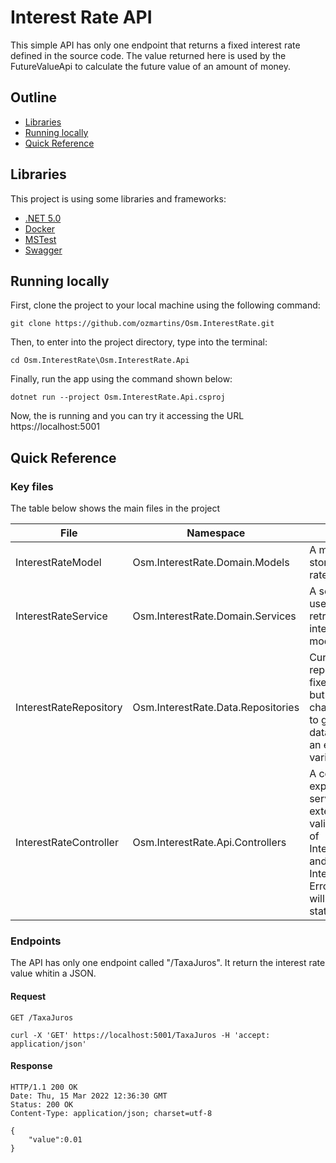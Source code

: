 # Interest Rate API

This simple API has only one endpoint that returns a fixed interest rate defined in the source code. The value returned here is used by the FutureValueApi to calculate the future value of an amount of money.

## Outline

 - [Libraries](#libraries)
 - [Running locally](#running-locally)
 - [Quick Reference](#quick-reference)

## Libraries

This project is using some libraries and frameworks:

 - [.NET 5.0](https://dotnet.microsoft.com/en-us/download/dotnet/5.0)
 - [Docker](https://docs.docker.com/)
 - [MSTest](https://docs.microsoft.com/en-us/dotnet/api/microsoft.visualstudio.testtools.unittesting?view=visualstudiosdk-2022)
 - [Swagger](https://swagger.io/)

## Running locally

First, clone the project to your local machine using the following command:

```
git clone https://github.com/ozmartins/Osm.InterestRate.git
```

Then, to enter into the project directory, type into the terminal:

```
cd Osm.InterestRate\Osm.InterestRate.Api
```
Finally, run the app using the command shown below:

```
dotnet run --project Osm.InterestRate.Api.csproj
```

Now, the is running and you can try it accessing the URL https://localhost:5001

## Quick Reference

### Key files

The table below shows the main files in the project

|File|Namespace|Comment|
| ------ | ------ | ----- |
|InterestRateModel|Osm.InterestRate.Domain.Models|A model class that stores the interest rate value|
|InterestRateService|Osm.InterestRate.Domain.Services|A service which uses a repositry to retrieve an intereste rate model|
|InterestRateRepository|Osm.InterestRate.Data.Repositories|Currently this repository return a fixed interest rate, but it can be changed any time to get data from a database or from an enviroment variables|
|InterestRateController|Osm.InterestRate.Api.Controllers|A controller which exposes the service to the external world. It validate the return of InterestRateService and return a Internal Server Error. Otherwise, it will return 200 status code|

### Endpoints

The API has only one endpoint called "/TaxaJuros". It return the interest rate value whitin a JSON.

#### Request

`GET /TaxaJuros`

    curl -X 'GET' https://localhost:5001/TaxaJuros -H 'accept: application/json'

#### Response

    HTTP/1.1 200 OK
    Date: Thu, 15 Mar 2022 12:36:30 GMT
    Status: 200 OK
    Content-Type: application/json; charset=utf-8

    {
		"value":0.01
	}
